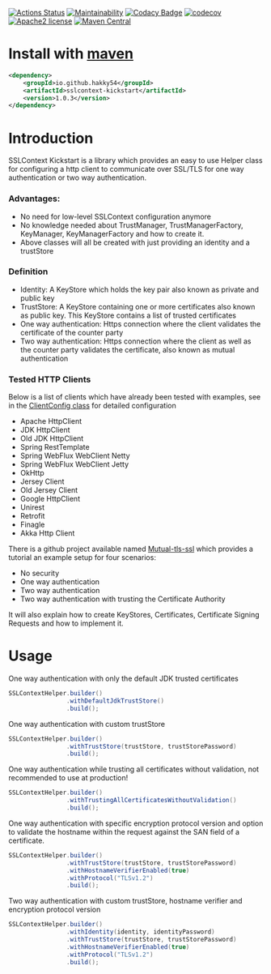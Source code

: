 [![Actions Status](https://github.com/Hakky54/sslcontext-kickstart/workflows/Build/badge.svg)](https://github.com/Hakky54/sslcontext-kickstart/actions)
[![Maintainability](https://api.codeclimate.com/v1/badges/f7b10f052a46a53f83be/maintainability)](https://codeclimate.com/github/Hakky54/sslcontext-kickstart/maintainability)
[![Codacy Badge](https://api.codacy.com/project/badge/Grade/4747ca09527040e99f3c2ac212af3424)](https://www.codacy.com/manual/Hakky54/sslcontext-kickstart?utm_source=github.com&amp;utm_medium=referral&amp;utm_content=Hakky54/sslcontext-kickstart&amp;utm_campaign=Badge_Grade)
[![codecov](https://codecov.io/gh/Hakky54/sslcontext-kickstart/branch/master/graph/badge.svg)](https://codecov.io/gh/Hakky54/sslcontext-kickstart)
[![Apache2 license](https://img.shields.io/badge/license-Aache2.0-blue.svg)](https://github.com/Hakky54/sslcontext-kickstart/blob/master/LICENSE)
[![Maven Central](https://maven-badges.herokuapp.com/maven-central/io.github.hakky54/sslcontext-kickstart/badge.svg)](https://mvnrepository.com/artifact/io.github.hakky54/sslcontext-kickstart)

# Install with [maven](https://mvnrepository.com/artifact/io.github.hakky54/sslcontext-kickstart)
```xml
<dependency>
    <groupId>io.github.hakky54</groupId>
    <artifactId>sslcontext-kickstart</artifactId>
    <version>1.0.3</version>
</dependency>
```

# Introduction
SSLContext Kickstart is a library which provides an easy to use Helper class for configuring a http client to communicate over SSL/TLS for one way authentication or two way authentication.

### Advantages:
- No need for low-level SSLContext configuration anymore
- No knowledge needed about TrustManager, TrustManagerFactory, KeyManager, KeyManagerFactory and how to create it.
- Above classes will all be created with just providing an identity and a trustStore

### Definition
- Identity: A KeyStore which holds the key pair also known as private and public key
- TrustStore: A KeyStore containing one or more certificates also known as public key. This KeyStore contains a list of trusted certificates
- One way authentication: Https connection where the client validates the certificate of the counter party
- Two way authentication: Https connection where the client as well as the counter party validates the certificate, also known as mutual authentication

### Tested HTTP Clients
Below is a list of clients which have already been tested with examples, see in the [ClientConfig class](https://github.com/Hakky54/mutual-tls-ssl/blob/master/client/src/main/java/nl/altindag/client/ClientConfig.java) for detailed configuration
  - Apache HttpClient
  - JDK HttpClient
  - Old JDK HttpClient
  - Spring RestTemplate
  - Spring WebFlux WebClient Netty
  - Spring WebFlux WebClient Jetty
  - OkHttp
  - Jersey Client
  - Old Jersey Client
  - Google HttpClient
  - Unirest
  - Retrofit
  - Finagle
  - Akka Http Client
  
There is a github project available named [Mutual-tls-ssl](https://github.com/Hakky54/mutual-tls-ssl) which provides a tutorial an example setup for four scenarios:
 - No security
 - One way authentication
 - Two way authentication
 - Two way authentication with trusting the Certificate Authority

It will also explain how to create KeyStores, Certificates, Certificate Signing Requests and how to implement it.

# Usage
One way authentication with only the default JDK trusted certificates 
```java
SSLContextHelper.builder()
                .withDefaultJdkTrustStore()
                .build();
```

One way authentication with custom trustStore 
```java
SSLContextHelper.builder()
                .withTrustStore(trustStore, trustStorePassword)
                .build();
```

One way authentication while trusting all certificates without validation, not recommended to use at production!
```java
SSLContextHelper.builder()
                .withTrustingAllCertificatesWithoutValidation()
                .build();
```

One way authentication with specific encryption protocol version and option to validate the hostname within the request against the SAN field of a certificate.
```java
SSLContextHelper.builder()
                .withTrustStore(trustStore, trustStorePassword)
                .withHostnameVerifierEnabled(true)
                .withProtocol("TLSv1.2")
                .build();
```

Two way authentication with custom trustStore, hostname verifier and encryption protocol version
```java
SSLContextHelper.builder()
                .withIdentity(identity, identityPassword)
                .withTrustStore(trustStore, trustStorePassword)
                .withHostnameVerifierEnabled(true)
                .withProtocol("TLSv1.2")
                .build();
```
